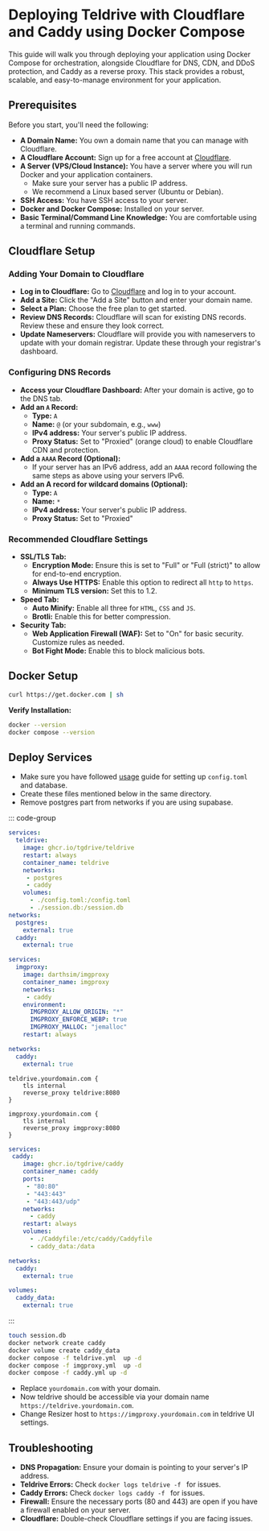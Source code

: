 # Deploying Teldrive with Cloudflare and Caddy using Docker Compose

This guide will walk you through deploying your application using Docker Compose for orchestration, alongside Cloudflare for DNS, CDN, and DDoS protection, and Caddy as a reverse proxy. This stack provides a robust, scalable, and easy-to-manage environment for your application.

## Prerequisites

Before you start, you'll need the following:

*   **A Domain Name:** You own a domain name that you can manage with Cloudflare.
*   **A Cloudflare Account:** Sign up for a free account at [Cloudflare](https://www.cloudflare.com/).
*   **A Server (VPS/Cloud Instance):** You have a server where you will run Docker and your application containers.
    *   Make sure your server has a public IP address.
    *   We recommend a Linux based server (Ubuntu or Debian).
*   **SSH Access:** You have SSH access to your server.
*   **Docker and Docker Compose:**  Installed on your server.
*   **Basic Terminal/Command Line Knowledge:** You are comfortable using a terminal and running commands.

## Cloudflare Setup

### Adding Your Domain to Cloudflare

- **Log in to Cloudflare:** Go to [Cloudflare](https://www.cloudflare.com/) and log in to your account.
- **Add a Site:** Click the "Add a Site" button and enter your domain name.
- **Select a Plan:** Choose the free plan to get started.
- **Review DNS Records:** Cloudflare will scan for existing DNS records. Review these and ensure they look correct.
- **Update Nameservers:** Cloudflare will provide you with nameservers to update with your domain registrar. Update these through your registrar's dashboard.

### Configuring DNS Records

- **Access your Cloudflare Dashboard:** After your domain is active, go to the DNS tab.
- **Add an `A` Record:**
    *   **Type:** `A`
    *   **Name:** `@` (or your subdomain, e.g., `www`)
    *   **IPv4 address:** Your server's public IP address.
    *   **Proxy Status:** Set to "Proxied" (orange cloud) to enable Cloudflare CDN and protection.
- **Add a `AAAA` Record (Optional):**
    *   If your server has an IPv6 address, add an `AAAA` record following the same steps as above using your servers IPv6.
- **Add an A record for wildcard domains (Optional):**
   *  **Type:** `A`
   * **Name:** `*`
   * **IPv4 address:** Your server's public IP address.
   * **Proxy Status:** Set to "Proxied"

### Recommended Cloudflare Settings

- **SSL/TLS Tab:**
    *   **Encryption Mode:** Ensure this is set to "Full" or "Full (strict)" to allow for end-to-end encryption.
    * **Always Use HTTPS:** Enable this option to redirect all `http` to `https`.
    * **Minimum TLS version:** Set this to 1.2.
- **Speed Tab:**
    *   **Auto Minify:** Enable all three for `HTML`, `CSS` and `JS`.
    *   **Brotli:** Enable this for better compression.
- **Security Tab:**
    *  **Web Application Firewall (WAF):** Set to "On" for basic security. Customize rules as needed.
    *  **Bot Fight Mode:** Enable this to block malicious bots.

## Docker Setup

```sh
curl https://get.docker.com | sh
```
**Verify Installation:**
```sh
docker --version
docker compose --version
```

## Deploy Services

- Make sure you have followed [usage](/docs/getting-started/usage.md) guide for setting up `config.toml` and database.
- Create these files mentioned below in the same directory.
- Remove postgres part from networks if you are using supabase.

::: code-group

```yml [teldrive.yml]
services:
  teldrive:
    image: ghcr.io/tgdrive/teldrive
    restart: always
    container_name: teldrive
    networks:
     - postgres
     - caddy
    volumes:
      - ./config.toml:/config.toml
      - ./session.db:/session.db
networks:
  postgres:                                 
    external: true
  caddy:
    external: true
```

```yml [imgproxy.yml]
services:
  imgproxy:
    image: darthsim/imgproxy
    container_name: imgproxy
    networks:
     - caddy
    environment:
      IMGPROXY_ALLOW_ORIGIN: "*"
      IMGPROXY_ENFORCE_WEBP: true
      IMGPROXY_MALLOC: "jemalloc"
    restart: always

networks:
  caddy:
    external: true
```
``` [Caddyfile]
teldrive.yourdomain.com {
    tls internal
    reverse_proxy teldrive:8080
}

imgproxy.yourdomain.com {
    tls internal
    reverse_proxy imgproxy:8080
}
```

```yml [caddy.yml]
services:
 caddy:
    image: ghcr.io/tgdrive/caddy
    container_name: caddy
    ports:
     - "80:80"
     - "443:443"
     - "443:443/udp"
    networks:
      - caddy
    restart: always
    volumes:
      - ./Caddyfile:/etc/caddy/Caddyfile
      - caddy_data:/data

networks:
  caddy:                                 
    external: true

volumes:
  caddy_data:
    external: true
```

:::

```sh
touch session.db
docker network create caddy
docker volume create caddy_data
docker compose -f teldrive.yml  up -d
docker compose -f imgproxy.yml  up -d
docker compose -f caddy.yml up -d
```

- Replace `yourdomain.com` with your domain.
- Now teldrive should be accessible via your domain name `https://teldrive.yourdomain.com`.
- Change Resizer host to `https://imgproxy.yourdomain.com` in teldrive UI settings.

## Troubleshooting

*   **DNS Propagation:** Ensure your domain is pointing to your server's IP address.
*   **Teldrive Errors:** Check `docker logs teldrive -f ` for issues.
*   **Caddy Errors:** Check `docker logs caddy -f ` for issues.
*   **Firewall:** Ensure the necessary ports (80 and 443) are open if you have a firewall enabled on your server.
*   **Cloudflare:** Double-check Cloudflare settings if you are facing issues.

